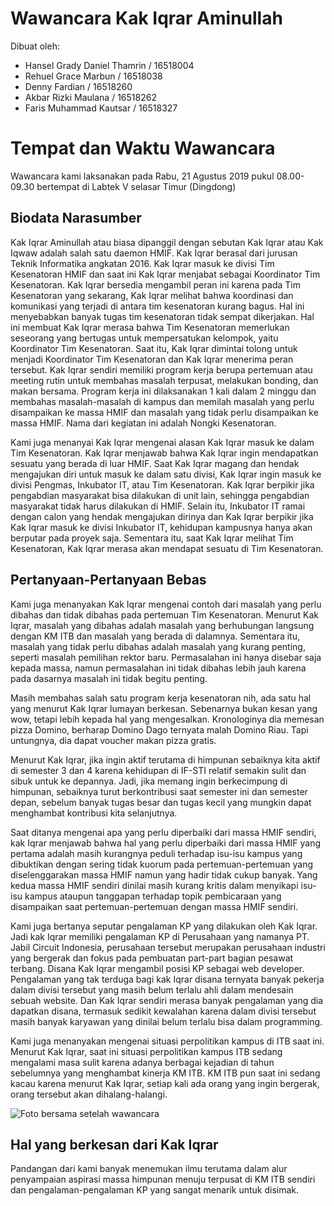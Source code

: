 # Wawancara Kak Iqrar Aminullah

Dibuat oleh:
- Hansel Grady Daniel Thamrin / 16518004
- Rehuel Grace Marbun / 16518038
- Denny Fardian / 16518260
- Akbar Rizki Maulana / 16518262
- Faris Muhammad Kautsar / 16518327

# Tempat dan Waktu Wawancara
Wawancara kami laksanakan pada Rabu, 21 Agustus 2019 pukul 08.00-09.30 bertempat di Labtek V selasar Timur (Dingdong)
  
  
## Biodata Narasumber
  Kak Iqrar Aminullah atau biasa dipanggil dengan sebutan Kak Iqrar atau Kak Iqwaw adalah salah satu daemon HMIF. Kak Iqrar berasal dari jurusan Teknik Informatika angkatan 2016. Kak Iqrar masuk ke divisi Tim Kesenatoran HMIF dan saat ini Kak Iqrar menjabat sebagai Koordinator Tim Kesenatoran. Kak Iqrar bersedia mengambil peran ini karena pada Tim Kesenatoran yang sekarang, Kak Iqrar melihat bahwa koordinasi dan komunikasi yang terjadi di antara tim kesenatoran kurang bagus. Hal ini menyebabkan banyak tugas tim kesenatoran tidak sempat dikerjakan. Hal ini membuat Kak Iqrar merasa bahwa Tim Kesenatoran memerlukan seseorang yang bertugas untuk mempersatukan kelompok, yaitu Koordinator Tim Kesenatoran. Saat itu, Kak Iqrar dimintai tolong untuk menjadi Koordinator Tim Kesenatoran dan Kak Iqrar menerima peran tersebut. Kak Iqrar sendiri memiliki program kerja berupa pertemuan atau meeting rutin untuk membahas masalah terpusat, melakukan bonding, dan makan bersama. Program kerja ini dilaksanakan 1 kali dalam 2 minggu dan membahas masalah-masalah di kampus dan memilah masalah yang perlu disampaikan ke massa HMIF dan masalah yang tidak perlu disampaikan ke massa HMIF. Nama dari kegiatan ini adalah Nongki Kesenatoran.
  
  Kami juga menanyai Kak Iqrar mengenai alasan Kak Iqrar masuk ke dalam Tim Kesenatoran. Kak Iqrar menjawab bahwa Kak Iqrar ingin mendapatkan sesuatu yang berada di luar HMIF. Saat Kak Iqrar magang dan hendak mengajukan diri untuk masuk ke dalam satu divisi, Kak Iqrar ingin masuk ke divisi Pengmas, Inkubator IT, atau Tim Kesenatoran. Kak Iqrar berpikir jika pengabdian masyarakat bisa dilakukan di unit lain, sehingga pengabdian masyarakat tidak harus dilakukan di HMIF. Selain itu, Inkubator IT ramai dengan calon yang hendak mengajukan dirinya dan Kak Iqrar berpikir jika Kak Iqrar masuk ke divisi Inkubator IT, kehidupan kampusnya hanya akan berputar pada proyek saja. Sementara itu, saat Kak Iqrar melihat Tim Kesenatoran, Kak Iqrar merasa akan mendapat sesuatu di Tim Kesenatoran.
  

## Pertanyaan-Pertanyaan Bebas
  
  Kami juga menanyakan Kak Iqrar mengenai contoh dari masalah yang perlu dibahas dan tidak dibahas pada pertemuan Tim Kesenatoran. Menurut Kak Iqrar, masalah yang dibahas adalah masalah yang berhubungan langsung dengan KM ITB dan masalah yang berada di dalamnya. Sementara itu, masalah yang tidak perlu dibahas adalah masalah yang kurang penting, seperti masalah pemilihan rektor baru. Permasalahan ini hanya disebar saja kepada massa, namun permasalahan ini tidak dibahas lebih jauh karena pada dasarnya masalah ini tidak begitu penting.
  
  Masih membahas salah satu program kerja kesenatoran nih, ada satu hal yang menurut Kak Iqrar lumayan berkesan. Sebenarnya bukan kesan yang wow, tetapi lebih kepada hal yang mengesalkan. Kronologinya dia memesan pizza Domino, berharap Domino Dago ternyata malah Domino Riau. Tapi untungnya, dia dapat voucher makan pizza gratis.
  
  Menurut Kak Iqrar, jika ingin aktif terutama di himpunan sebaiknya kita aktif di semester 3 dan 4 karena kehidupan di IF-STI relatif semakin sulit dan sibuk untuk ke depannya. Jadi, jika memang ingin berkecimpung di himpunan, sebaiknya turut berkontribusi saat semester ini dan semester depan, sebelum banyak tugas besar dan tugas kecil yang mungkin dapat menghambat kontribusi kita selanjutnya.
  
  Saat ditanya mengenai apa yang perlu diperbaiki dari massa HMIF sendiri, kak Iqrar menjawab bahwa hal yang perlu diperbaiki dari massa HMIF yang pertama adalah masih kurangnya peduli terhadap isu-isu kampus yang dibuktikan dengan sering tidak kuorum pada pertemuan-pertemuan yang diselenggarakan massa HMIF namun yang hadir tidak cukup banyak. Yang kedua massa HMIF sendiri dinilai masih kurang kritis dalam menyikapi isu-isu kampus ataupun tanggapan terhadap topik pembicaraan yang disampaikan saat pertemuan-pertemuan dengan massa HMIF sendiri.
  
  Kami juga bertanya seputar pengalaman KP yang dilakukan oleh Kak Iqrar. Jadi kak Iqrar memiliki pengalaman KP di Perusahaan yang namanya PT. Jabil Circuit Indonesia, perusahaan tersebut merupakan perusahaan industri yang bergerak dan fokus pada pembuatan part-part bagian pesawat terbang. Disana Kak Iqrar mengambil posisi KP sebagai web developer. Pengalaman yang tak terduga bagi kak Iqrar disana ternyata banyak pekerja dalam divisi tersebut yang masih belum terlalu ahli dalam mendesain sebuah website. Dan Kak Iqrar sendiri merasa banyak pengalaman yang dia dapatkan disana, termasuk sedikit kewalahan karena dalam divisi tersebut masih banyak karyawan yang dinilai belum terlalu bisa dalam programming.
  
  Kami juga menanyakan mengenai situasi perpolitikan kampus di ITB saat ini. Menurut Kak Iqrar, saat ini situasi perpolitikan kampus ITB sedang mengalami masa sulit karena adanya berbagai kejadian di tahun sebelumnya yang menghambat kinerja KM ITB. KM ITB pun saat ini sedang kacau karena menurut Kak Iqrar, setiap kali ada orang yang ingin bergerak, orang tersebut akan dihalang-halangi.

![Foto bersama setelah wawancara](https://github.com/ozer0532/TugasWawancaraDaemon/raw/master/13516126/16518004-16518038-16518260-16518262-16518327.jpg)

## Hal yang berkesan dari Kak Iqrar
Pandangan dari kami banyak menemukan  ilmu terutama dalam alur penyampaian aspirasi massa himpunan menuju terpusat di KM ITB sendiri dan pengalaman-pengalaman KP yang sangat menarik untuk disimak.
